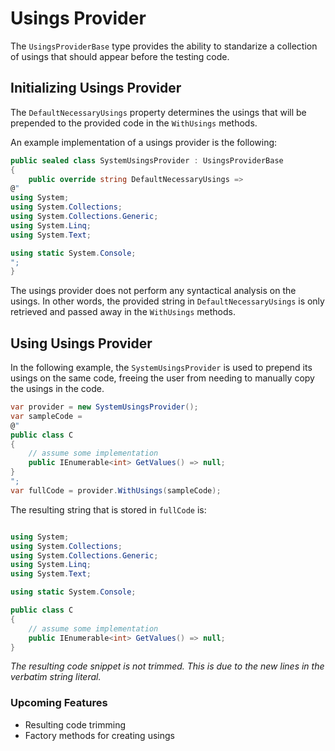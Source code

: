 # Usings Provider

The `UsingsProviderBase` type provides the ability to standarize a collection of usings that should appear before the testing code.

## Initializing Usings Provider

The `DefaultNecessaryUsings` property determines the usings that will be prepended to the provided code in the `WithUsings` methods.

An example implementation of a usings provider is the following:

```csharp
public sealed class SystemUsingsProvider : UsingsProviderBase
{
    public override string DefaultNecessaryUsings =>
@"
using System;
using System.Collections;
using System.Collections.Generic;
using System.Linq;
using System.Text;

using static System.Console;
";
}
```

The usings provider does not perform any syntactical analysis on the usings. In other words, the provided string in `DefaultNecessaryUsings` is only retrieved and passed away in the `WithUsings` methods.

## Using Usings Provider

In the following example, the `SystemUsingsProvider` is used to prepend its usings on the same code, freeing the user from needing to manually copy the usings in the code.

```csharp
var provider = new SystemUsingsProvider();
var sampleCode = 
@"
public class C
{
    // assume some implementation
    public IEnumerable<int> GetValues() => null;
}
";
var fullCode = provider.WithUsings(sampleCode);
```

The resulting string that is stored in `fullCode` is:

```csharp

using System;
using System.Collections;
using System.Collections.Generic;
using System.Linq;
using System.Text;

using static System.Console;

public class C
{
    // assume some implementation
    public IEnumerable<int> GetValues() => null;
}

```

*The resulting code snippet is not trimmed. This is due to the new lines in the verbatim string literal.*

### Upcoming Features

- Resulting code trimming
- Factory methods for creating usings
